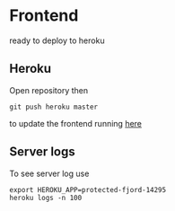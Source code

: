 # Frontend

ready to deploy to heroku

## Heroku

Open repository then

```
git push heroku master
```

to update the frontend running [here](https://protected-fjord-14295.herokuapp.com/)

## Server logs

To see server log use

```
export HEROKU_APP=protected-fjord-14295
heroku logs -n 100
```

